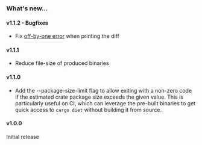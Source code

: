 ### What's new…

#### v1.1.2 - Bugfixes

* Fix [off-by-one error](https://github.com/the-lean-crate/cargo-diet/issues/1) when printing the diff

#### v1.1.1

* Reduce file-size of produced binaries

#### v1.1.0

* Add the --package-size-limit flag to allow exiting with a non-zero code if the estimated
  crate package size exceeds the given value. This is particularly useful on CI, which can
  leverage the pre-built binaries to get quick access to `cargo diet` without building it
  from source.

#### v1.0.0

Initial release
